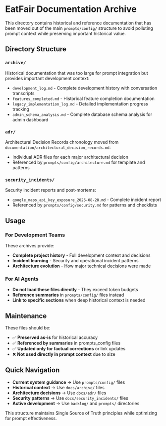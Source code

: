 # EatFair Documentation Archive

This directory contains historical and reference documentation that has been moved out of the main `prompts/config/` structure to avoid polluting prompt context while preserving important historical value.

## Directory Structure

### `archive/`
Historical documentation that was too large for prompt integration but provides important development context:
- `development_log.md` - Complete development history with conversation transcripts
- `features_completed.md` - Historical feature completion documentation
- `legacy_implementation_log.md` - Detailed implementation progress tracking
- `admin_schema_analysis.md` - Complete database schema analysis for admin dashboard

### `adr/`
Architectural Decision Records chronology moved from `documentation/architectural_decision_records.md`:
- Individual ADR files for each major architectural decision
- Referenced by `prompts/config/architecture.md` for template and patterns

### `security_incidents/`
Security incident reports and post-mortems:
- `google_maps_api_key_exposure_2025-08-28.md` - Complete incident report
- Referenced by `prompts/config/security.md` for patterns and checklists

## Usage

### For Development Teams
These archives provide:
- **Complete project history** - Full development context and decisions
- **Incident learning** - Security and operational incident patterns
- **Architecture evolution** - How major technical decisions were made

### For AI Agents
- **Do not load these files directly** - They exceed token budgets
- **Reference summaries** in `prompts/config/` files instead
- **Link to specific sections** when deep historical context is needed

## Maintenance

These files should be:
- ✅ **Preserved as-is** for historical accuracy
- ✅ **Referenced by summaries** in prompts_config files
- ✅ **Updated only for factual corrections** or link updates
- ❌ **Not used directly in prompt context** due to size

## Quick Navigation

- **Current system guidance** → Use `prompts/config/` files
- **Historical context** → Use `docs/archive/` files  
- **Architecture decisions** → Use `docs/adr/` files
- **Security patterns** → Use `docs/security_incidents/` files
- **Active development** → Use `backlog/` and `prompts/` directories

This structure maintains Single Source of Truth principles while optimizing for prompt effectiveness.
